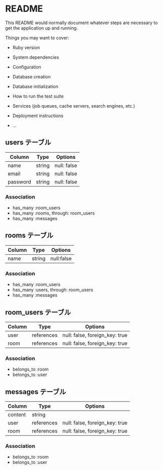 # README

This README would normally document whatever steps are necessary to get the
application up and running.

Things you may want to cover:

* Ruby version

* System dependencies

* Configuration

* Database creation

* Database initialization

* How to run the test suite

* Services (job queues, cache servers, search engines, etc.)

* Deployment instructions

* ...

## users テーブル

|  Column   | Type    | Options      |
| --------- | ------  | -----------  |
| name      | string  | null: false  |
| email     | string  | null: false  |
| password  | string  | null: false  |

### Association

- has_many :room_users
- has_many :rooms, through: room_users
- has_many :messages

## rooms テーブル

| Column  | Type   | Options     |
| ------- | ------ | ----------- |
| name    | string | null:false  |

### Association

- has_many :room_users
- has_many :users, through: room_users
- has_many :messages

## room_users テーブル

| Column | Type        | Options                         |
| ------ | ----------- | ------------------------------- |
| user   | references  | null: false, foreign_key: true  |
| room   | references  | null: false, foreign_key: true  |

### Association

- belongs_to :room
- belongs_to :user

## messages テーブル

| Column   | Type       | Options                        |
| -------- | ---------- | ------------------------------ |
| content  | string     | 
| user     | references | null: false, foreign_key: true |
| room     | references | null: false, foreign_key: true |

### Association

- belongs_to :room
- belongs_to :user